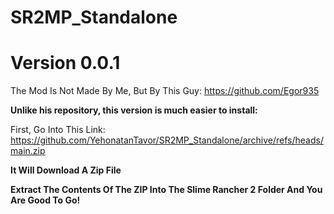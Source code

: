 # SR2MP_Standalone
# Version 0.0.1

The Mod Is Not Made By Me, But By This Guy: https://github.com/Egor935

**Unlike his repository, this version is much easier to install:**

First, Go Into This Link: https://github.com/YehonatanTavor/SR2MP_Standalone/archive/refs/heads/main.zip

**It Will Download A Zip File**

**Extract The Contents Of The ZIP Into The Slime Rancher 2 Folder And You Are Good To Go!**
